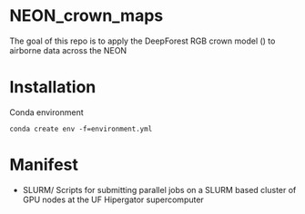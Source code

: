 # NEON_crown_maps

The goal of this repo is to apply the DeepForest RGB crown model () to airborne data across the NEON

# Installation

Conda environment

```
conda create env -f=environment.yml
```

# Manifest

* SLURM/ Scripts for submitting parallel jobs on a SLURM based cluster of GPU nodes at the UF Hipergator supercomputer